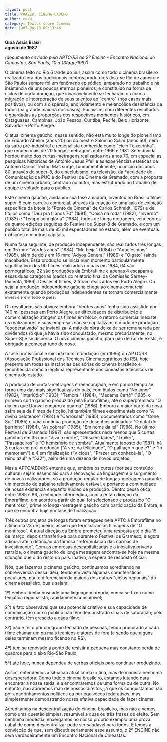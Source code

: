 ```yaml
---
layout: post
title: PRAZER, CINEMA GAÚCHO
author: casa
category: Textos sobre Cinema
date: 1987-08-10 09:13:46
---
```

**Giba Assis Brasil**\
**agosto de 1987**

*(documento enviado pela APTC/RS ao 2º Encine - Encontro Nacional de Cineastas, São Paulo, 10 a 13/ago/1987)*

O cinema feito no Rio Grande do Sul, assim como todo o cinema brasileiro realizado fora dos tradicionais centros produtores (leia-se Rio de Janeiro e São Paulo) sempre foi um fenômeno episódico, amparado no trabalho e na insistência de uns poucos eternos pioneiros, e constituído na forma de ciclos de curta duração, que invariavelmente se fecharam ou com a migração e incorporação de seus talentos ao "centro" (nos casos mais positivos), ou com a dispersão, endividamento e melancólica desistência de todos (na grande maioria dos casos). Foi assim, com diferentes resultados e guardadas as proporções dos respectivos momentos históricos, em Cataguases, Campinas, João Pessoa, Curitiba, Recife, Belo Horizonte, Salvador e Porto Alegre.

O atual cinema gaúcho, nesse sentido, não está muito longe do pioneirismo de Eduardo Abelim (anos 20) ou do mestre Salomão Scliar (anos 50), nem da safra pré-industrial e regionalista conhecida como "ciclo Teixeirinha", que rendeu mais de 20 longas-metragens entre 1966 e 1981. Sem dúvida herdou muito dos curtas-metragens realizados nos anos 70, em especial as pesquisas históricas de Antônio Jesus Pfeil e as experiências estéticas de Antônio Carlos Textor. Mas surge, fundamentalmente, no início dos anos 80, através do super-8, do cineclubismo, da televisão, da Faculdade de Comunicação da PUC e do Festival de Cinema de Gramado, com a proposta de um cinema urbano, centrado no autor, mas estruturado no trabalho de equipe e voltado para o público.

Este cinema gaúcho, ainda em sua fase amadora, inventou no Brasil o filme super-8 com carreira comercial, através da criação de uma sala de exibição específica da bitola (o "Ponto de Cinema" de Carlos Schmidt, 1979) e de títulos como "Deu pra ti anos 70" (1981), "Coisa na roda" (1982), "Inverno" (1983) e "Tempo sem glória" (1984), todos de longa metragem, vencedores de quatro edições seguidas do Festival de Super-8 de Gramado, e com um público total de mais de 85 mil espectadores no estado, além de eventuais exibições em outras capitais.

Numa fase seguinte, de produção independente, são realizados três longas em 35 mm: "Verdes anos" (1984), "Me beija" (1984) e "Aqueles dois" (1985), além de dois em 16 mm: "Adyos General" (1986) e "O gato" (ainda inacabado). Essa produção se inicia num momento particularmente significativo: dos 90 filmes realizados no país em 1984, 64 são pornográficos, 22 são produções da Embrafilme e apenas 4 escapam a essas duas categorias (dados do relatório final da Comissão Sarney-Pimenta, 1986). Desses 4 filmes, 2 foram realizados em Porto Alegre. Ou seja: a produção independente gaúcha chega ao cinema comercial exatamente quando produções independentes se tornam comercialmente inviáveis em todo o país.

Os resultados são óbvios: embora "Verdes anos" tenha sido assistido por 140 mil pessoas em Porto Alegre, as dificuldades de distribuição e comercialização atingem os filmes em bloco, o retorno comercial inexiste, os realizadores e suas empresas não se capitalizam, o modo de produção "cooperativado" se inviabiliza. A mão de obra deixa de ser remunerada por dividendos (o que já havia sido conquistado, mesmo precariamente, no Super-8) e se dispersa. O novo cinema gaúcho, para não deixar de existir, é obrigado a começar tudo de novo.

A fase profissional é iniciada com a fundação (em 1985) da APTC/RS (Associação Profissional dos Técnicos Cinematográficos do RS), hoje presente em todas as instâncias decisórias do cinema brasileiro e reconhecida como a legítima representante dos cineastas e técnicos de cinema do estado.

A produção de curtas-metragens é reencorajada, e em pouco tempo se torna uma das mais significativas do país, com títulos como "No amor" (1982), "Interlúdio" (1983), "Temoral" (1984), "Madame Cartô" (1985, o primeiro curta gaúcho produzido pela Embrafilme), até o superpremiado "O dia em que Dorival encarou a guarda" (1986). Embora a maior parte da nova safra seja de filmes de ficção, há também filmes experimentais como "A divina pelotense" (1984) e "Carrossel" (1985), documentários como "Cone Sul" (1985) e uma contínua produção de desenhos animados: "O natal do burrinho" (1984), "As cobras" (1985), "Em nome da lei" (1986). No último Festival de Gramado (1987), são apresentados nada menos que 5 curtas gaúchos em 35 mm: "Viva a morte", "Obscenidades", "Trailer", "Passageiros" e "O hemisfério de sombra". Atualmente (agosto de 1987), há 3 curtas em pré-produção ("A voz da felicidade", "O palhaço o que é?" e "In memoriam") e 4 em finalização ("Vicious", "Prazer em conhecê-la", "O reino azul" e "532"), além de uma dezena de novos projetos.

Mas a APTC/ABD/RS entende que, embora os curtas (por seu conteúdo cultural) sejam essenciais para a renovação da linguagem e o surgimento de novos realizadores, só a produção regular de longas-metragens garante um mercado de trabalho relativamente estável, e portanto a continuidade de nossa existência enquanto núcleo de produção. Dentro dessa ótica, entre 1985 e 86, a entidade intermediou, com a então direção da Embrafilme, um acordo a partir do qual foi selecionado e produzido "O mentiroso", primeiro longa-metragem gaúcho com participação da Embra, e que se encontra hoje em fase de finalização.

Três outros projetos de longas foram entregues pela APTC à Embrafilme no último dia 23 de janeiro, assim que terminaram as filmagens de "O mentiroso". A atual direção da Embra prometeu uma resposta até o dia 15 de março, depois transferiu-a para durante o Festival de Gramado, e agora adiou-a até a definição da famosa "reformulação das normas de investimento". Com as empresas descapitalizadas e a iniciativa privada retraída, o cinema gaúcho de longa metragem encontra-se hoje na mesma situação que o do resto do país: inativo, à espera de resposta oficial.

Nós, que fazemos o cinema gaúcho, continuamos acreditando na sobrevivência dessa idéia, tendo em vista algumas características peculiares, que o diferenciam da maioria dos outros "ciclos regionais" do cinema brasileiro, quais sejam:

1º) embora tenha buscado uma linguagem própria, nunca se fixou numa temática regionalista, rapidamente consumível;

2º) é fato observável que seu potencial criativo e sua capacidade de comunicação com o público não têm demonstrado sinais de saturação; pelo contrário, têm crescido a cada filme;

3º) não é feito por um grupo fechado de pessoas, tendo procurado a cada filme chamar um ou mais técnicos e atores de fora (e sendo que alguns deles terminam mesmo ficando no RS);

4º) tem se renovado a ponto de resistir à pequena mas constante perda de quadros para o eixo Rio-São Paulo;

5º) até hoje, nunca dependeu de verbas oficiais para continuar produzindo.

Assim, entendemos a situação atual como crítica, mas de maneira nenhuma desesperadora. Como todo o cinema brasileiro, estamos lutando para encontrar a nossa saída, e a encontraremos de uma forma ou de outra. No entanto, não abriremos mão de nossos direitos, já que os conquistamos não por apadrinhamentos políticos ou por equívocos federativos, mas simplesmente demonstrando nossa efetiva capacidade de fazer cinema.

Acreditamos na descentralização do cinema brasileiro, mas não a vemos como uma questão simples, resumível a duas ou três frases de efeito. Sem nenhuma modéstia, enxergamos no nosso próprio exemplo uma prova cabal de como descentralizar pode ser saudável para todos. E temos a convicção de que, sem discutir seriamente esse assunto, o 2º ENCINE não será verdadeiramente um Encontro Nacional de Cineastas.